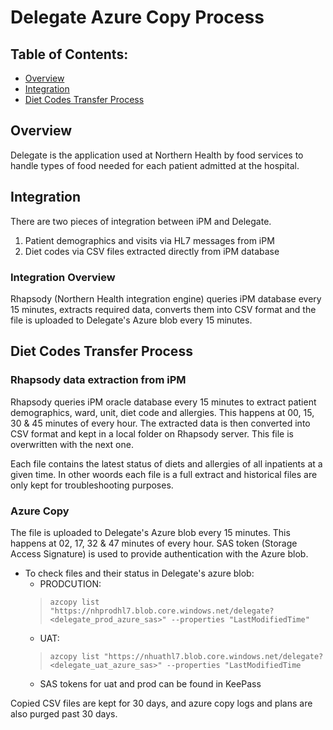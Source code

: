 # Delegate Azure Copy Process

## Table of Contents:
- [Overview](#overview)
- [Integration](#integration)
- [Diet Codes Transfer Process](#diet-codes-transfer-process)

## Overview
Delegate is the application used at Northern Health by food services to handle types of food needed for each patient admitted at the hospital.

## Integration
There are two pieces of integration between iPM and Delegate. 
1) Patient demographics and visits via HL7 messages from iPM 
2) Diet codes via CSV files extracted directly from iPM database

### Integration Overview	
Rhapsody (Northern Health integration engine) queries iPM database every 15 minutes, extracts required data, 
converts them into CSV format and the file is uploaded to Delegate's Azure blob every 15 minutes.

## Diet Codes Transfer Process
### Rhapsody data extraction from iPM
Rhapsody queries iPM oracle database every 15 minutes to extract patient demographics, ward, unit, diet code and allergies. 
This happens at 00, 15, 30 & 45 minutes of every hour. The extracted data is then converted into CSV format and kept in a local folder on Rhapsody server. 
This file is overwritten with the next one. 

Each file contains the latest status of diets and allergies of all inpatients at a given time. 
In other woords each file is a full extract and historical files are only kept for troubleshooting purposes.

### Azure Copy
The file is uploaded to Delegate's Azure blob every 15 minutes. This happens at 02, 17, 32 & 47 minutes of every hour.
SAS token (Storage Access Signature) is used to provide authentication with the Azure blob. 

- To check files and their status in Delegate's azure blob:
	- PRODCUTION:
	> `azcopy list "https://nhprodhl7.blob.core.windows.net/delegate?<delegate_prod_azure_sas>" --properties "LastModifiedTime"`
	- UAT:
	> `azcopy list "https://nhuathl7.blob.core.windows.net/delegate?<delegate_uat_azure_sas>" --properties "LastModifiedTime`
	- SAS tokens for uat and prod can be found in KeePass
	
Copied CSV files are kept for 30 days, and azure copy logs and plans are also purged past 30 days.